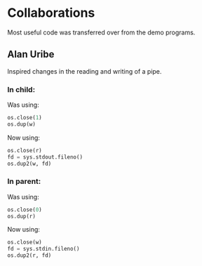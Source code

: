 # Collaborations

Most useful code was transferred over from the demo programs.

## Alan Uribe
Inspired changes in the reading and writing of a pipe.
### In child:
Was using:
```python
os.close(1)
os.dup(w)
```
Now using:
```python
os.close(r)
fd = sys.stdout.fileno()
os.dup2(w, fd)
```
### In parent:
Was using:
```python
os.close(0)
os.dup(r)
```
Now using:
```python
os.close(w)
fd = sys.stdin.fileno()
os.dup2(r, fd)
```